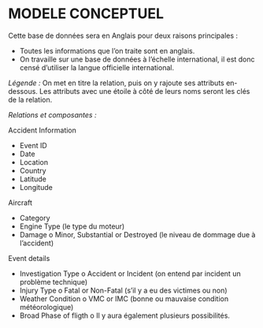 # MODELE CONCEPTUEL

Cette base de données sera en Anglais pour deux raisons principales :
  -	Toutes les informations que l’on traite sont en anglais.
  -	On travaille sur une base de données à l’échelle international, il est donc censé d’utiliser la langue officielle international.

_Légende :_ 
On met en titre la relation, puis on y rajoute ses attributs en-dessous. 
Les attributs avec une étoile à côté de leurs noms seront les clés de la relation.


_Relations et composantes :_

Accident Information
  -	Event ID
  - Date
  -	Location
  - Country
  -	Latitude
  - Longitude

Aircraft
  -	Category
  -	Engine Type (le type du moteur)
  -	Damage 
    o	Minor, Substantial or Destroyed (le niveau de dommage due à l’accident)

Event details
  -	Investigation Type
    o	Accident or Incident (on entend par incident un problème technique)
  -	Injury Type 
    o	Fatal or Non-Fatal (s’il y a eu des victimes ou non)
  - Weather Condition 
   o	VMC or IMC (bonne ou mauvaise condition météorologique) 
  -	Broad Phase of fligth 
    o	Il y aura également plusieurs possibilités.
